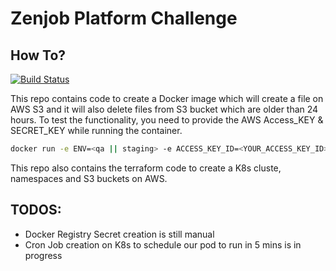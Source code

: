 # Zenjob Platform Challenge
## How To?

[![Build Status](https://travis-ci.org/joemccann/dillinger.svg?branch=master)](https://travis-ci.org/joemccann/dillinger)

This repo contains code to create a Docker image which will create a file on AWS S3 and it will also delete files from S3 bucket which are older than 24 hours. 
To test the functionality, you need to provide the AWS Access_KEY & SECRET_KEY while running the container.

```sh
docker run -e ENV=<qa || staging> -e ACCESS_KEY_ID=<YOUR_ACCESS_KEY_ID> -e SECRET_ACCESS_KEY=<YOUR_SECRET_ACCESS_KEY> -itd <IMAGE_ID>
```
This repo also contains the terraform code to create a K8s cluste, namespaces and S3 buckets on AWS.

## TODOS:
- Docker Registry Secret creation is still manual
- Cron Job creation on K8s to schedule our pod to run in 5 mins is in progress
